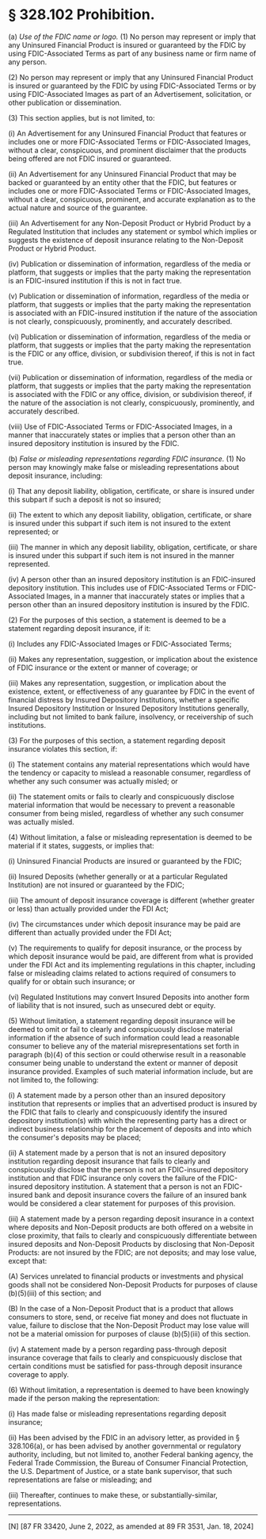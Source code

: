 # § 328.102   Prohibition.

(a) *Use of the FDIC name or logo.* (1) No person may represent or imply that any Uninsured Financial Product is insured or guaranteed by the FDIC by using FDIC-Associated Terms as part of any business name or firm name of any person.


(2) No person may represent or imply that any Uninsured Financial Product is insured or guaranteed by the FDIC by using FDIC-Associated Terms or by using FDIC-Associated Images as part of an Advertisement, solicitation, or other publication or dissemination.


(3) This section applies, but is not limited, to:


(i) An Advertisement for any Uninsured Financial Product that features or includes one or more FDIC-Associated Terms or FDIC-Associated Images, without a clear, conspicuous, and prominent disclaimer that the products being offered are not FDIC insured or guaranteed.


(ii) An Advertisement for any Uninsured Financial Product that may be backed or guaranteed by an entity other that the FDIC, but features or includes one or more FDIC-Associated Terms or FDIC-Associated Images, without a clear, conspicuous, prominent, and accurate explanation as to the actual nature and source of the guarantee.


(iii) An Advertisement for any Non-Deposit Product or Hybrid Product by a Regulated Institution that includes any statement or symbol which implies or suggests the existence of deposit insurance relating to the Non-Deposit Product or Hybrid Product.


(iv) Publication or dissemination of information, regardless of the media or platform, that suggests or implies that the party making the representation is an FDIC-insured institution if this is not in fact true.


(v) Publication or dissemination of information, regardless of the media or platform, that suggests or implies that the party making the representation is associated with an FDIC-insured institution if the nature of the association is not clearly, conspicuously, prominently, and accurately described.


(vi) Publication or dissemination of information, regardless of the media or platform, that suggests or implies that the party making the representation is the FDIC or any office, division, or subdivision thereof, if this is not in fact true.


(vii) Publication or dissemination of information, regardless of the media or platform, that suggests or implies that the party making the representation is associated with the FDIC or any office, division, or subdivision thereof, if the nature of the association is not clearly, conspicuously, prominently, and accurately described.


(viii) Use of FDIC-Associated Terms or FDIC-Associated Images, in a manner that inaccurately states or implies that a person other than an insured depository institution is insured by the FDIC.


(b) *False or misleading representations regarding FDIC insurance.* (1) No person may knowingly make false or misleading representations about deposit insurance, including:


(i) That any deposit liability, obligation, certificate, or share is insured under this subpart if such a deposit is not so insured;


(ii) The extent to which any deposit liability, obligation, certificate, or share is insured under this subpart if such item is not insured to the extent represented; or


(iii) The manner in which any deposit liability, obligation, certificate, or share is insured under this subpart if such item is not insured in the manner represented.


(iv) A person other than an insured depository institution is an FDIC-insured depository institution. This includes use of FDIC-Associated Terms or FDIC-Associated Images, in a manner that inaccurately states or implies that a person other than an insured depository institution is insured by the FDIC.


(2) For the purposes of this section, a statement is deemed to be a statement regarding deposit insurance, if it:


(i) Includes any FDIC-Associated Images or FDIC-Associated Terms;


(ii) Makes any representation, suggestion, or implication about the existence of FDIC insurance or the extent or manner of coverage; or


(iii) Makes any representation, suggestion, or implication about the existence, extent, or effectiveness of any guarantee by FDIC in the event of financial distress by Insured Depository Institutions, whether a specific Insured Depository Institution or Insured Depository Institutions generally, including but not limited to bank failure, insolvency, or receivership of such institutions.


(3) For the purposes of this section, a statement regarding deposit insurance violates this section, if:


(i) The statement contains any material representations which would have the tendency or capacity to mislead a reasonable consumer, regardless of whether any such consumer was actually misled; or


(ii) The statement omits or fails to clearly and conspicuously disclose material information that would be necessary to prevent a reasonable consumer from being misled, regardless of whether any such consumer was actually misled.


(4) Without limitation, a false or misleading representation is deemed to be material if it states, suggests, or implies that:


(i) Uninsured Financial Products are insured or guaranteed by the FDIC;


(ii) Insured Deposits (whether generally or at a particular Regulated Institution) are not insured or guaranteed by the FDIC;


(iii) The amount of deposit insurance coverage is different (whether greater or less) than actually provided under the FDI Act;


(iv) The circumstances under which deposit insurance may be paid are different than actually provided under the FDI Act;


(v) The requirements to qualify for deposit insurance, or the process by which deposit insurance would be paid, are different from what is provided under the FDI Act and its implementing regulations in this chapter, including false or misleading claims related to actions required of consumers to qualify for or obtain such insurance; or


(vi) Regulated Institutions may convert Insured Deposits into another form of liability that is not insured, such as unsecured debt or equity.


(5) Without limitation, a statement regarding deposit insurance will be deemed to omit or fail to clearly and conspicuously disclose material information if the absence of such information could lead a reasonable consumer to believe any of the material misrepresentations set forth in paragraph (b)(4) of this section or could otherwise result in a reasonable consumer being unable to understand the extent or manner of deposit insurance provided. Examples of such material information include, but are not limited to, the following:


(i) A statement made by a person other than an insured depository institution that represents or implies that an advertised product is insured by the FDIC that fails to clearly and conspicuously identify the insured depository institution(s) with which the representing party has a direct or indirect business relationship for the placement of deposits and into which the consumer's deposits may be placed;


(ii) A statement made by a person that is not an insured depository institution regarding deposit insurance that fails to clearly and conspicuously disclose that the person is not an FDIC-insured depository institution and that FDIC insurance only covers the failure of the FDIC-insured depository institution. A statement that a person is not an FDIC-insured bank and deposit insurance covers the failure of an insured bank would be considered a clear statement for purposes of this provision.


(iii) A statement made by a person regarding deposit insurance in a context where deposits and Non-Deposit products are both offered on a website in close proximity, that fails to clearly and conspicuously differentiate between insured deposits and Non-Deposit Products by disclosing that Non-Deposit Products: are not insured by the FDIC; are not deposits; and may lose value, except that:


(A) Services unrelated to financial products or investments and physical goods shall not be considered Non-Deposit Products for purposes of clause (b)(5)(iii) of this section; and


(B) In the case of a Non-Deposit Product that is a product that allows consumers to store, send, or receive fiat money and does not fluctuate in value, failure to disclose that the Non-Deposit Product may lose value will not be a material omission for purposes of clause (b)(5)(iii) of this section.


(iv) A statement made by a person regarding pass-through deposit insurance coverage that fails to clearly and conspicuously disclose that certain conditions must be satisfied for pass-through deposit insurance coverage to apply.


(6) Without limitation, a representation is deemed to have been knowingly made if the person making the representation:


(i) Has made false or misleading representations regarding deposit insurance;


(ii) Has been advised by the FDIC in an advisory letter, as provided in § 328.106(a), or has been advised by another governmental or regulatory authority, including, but not limited to, another Federal banking agency, the Federal Trade Commission, the Bureau of Consumer Financial Protection, the U.S. Department of Justice, or a state bank supervisor, that such representations are false or misleading; and


(iii) Thereafter, continues to make these, or substantially-similar, representations.



---

[N] [87 FR 33420, June 2, 2022, as amended at 89 FR 3531, Jan. 18, 2024]







